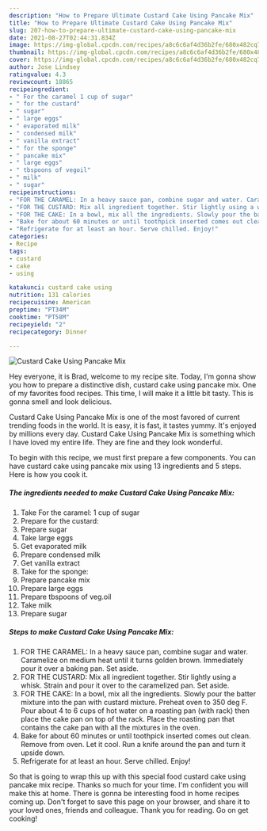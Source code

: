 ```yaml
---
description: "How to Prepare Ultimate Custard Cake Using Pancake Mix"
title: "How to Prepare Ultimate Custard Cake Using Pancake Mix"
slug: 207-how-to-prepare-ultimate-custard-cake-using-pancake-mix
date: 2021-08-27T02:44:31.834Z
image: https://img-global.cpcdn.com/recipes/a8c6c6af4d36b2fe/680x482cq70/custard-cake-using-pancake-mix-recipe-main-photo.jpg
thumbnail: https://img-global.cpcdn.com/recipes/a8c6c6af4d36b2fe/680x482cq70/custard-cake-using-pancake-mix-recipe-main-photo.jpg
cover: https://img-global.cpcdn.com/recipes/a8c6c6af4d36b2fe/680x482cq70/custard-cake-using-pancake-mix-recipe-main-photo.jpg
author: Jose Lindsey
ratingvalue: 4.3
reviewcount: 18865
recipeingredient:
- " For the caramel 1 cup of sugar"
- " for the custard"
- " sugar"
- " large eggs"
- " evaporated milk"
- " condensed milk"
- " vanilla extract"
- " for the sponge"
- " pancake mix"
- " large eggs"
- " tbspoons of vegoil"
- " milk"
- " sugar"
recipeinstructions:
- "FOR THE CARAMEL: In a heavy sauce pan, combine sugar and water. Caramelize on medium heat until it turns golden brown. Immediately pour it over a baking pan. Set aside."
- "FOR THE CUSTARD: Mix all ingredient together. Stir lightly using a whisk. Strain and pour it over to the caramelized pan. Set aside."
- "FOR THE CAKE: In a bowl, mix all the ingredients. Slowly pour the batter mixture into the pan with custard mixture. Preheat oven to 350 deg F. Pour about 4 to 6 cups of hot water on a roasting pan (with rack) then place the cake pan on top of the rack. Place the roasting pan that contains the cake pan with all the mixtures in the oven."
- "Bake for about 60 minutes or until toothpick inserted comes out clean. Remove from oven. Let it cool. Run a knife around the pan and turn it upside down."
- "Refrigerate for at least an hour. Serve chilled. Enjoy!"
categories:
- Recipe
tags:
- custard
- cake
- using

katakunci: custard cake using 
nutrition: 131 calories
recipecuisine: American
preptime: "PT34M"
cooktime: "PT58M"
recipeyield: "2"
recipecategory: Dinner

---
```



![Custard Cake Using Pancake Mix](https://img-global.cpcdn.com/recipes/a8c6c6af4d36b2fe/680x482cq70/custard-cake-using-pancake-mix-recipe-main-photo.jpg)

Hey everyone, it is Brad, welcome to my recipe site. Today, I'm gonna show you how to prepare a distinctive dish, custard cake using pancake mix. One of my favorites food recipes. This time, I will make it a little bit tasty. This is gonna smell and look delicious.

Custard Cake Using Pancake Mix is one of the most favored of current trending foods in the world. It is easy, it is fast, it tastes yummy. It's enjoyed by millions every day. Custard Cake Using Pancake Mix is something which I have loved my entire life. They are fine and they look wonderful.




To begin with this recipe, we must first prepare a few components. You can have custard cake using pancake mix using 13 ingredients and 5 steps. Here is how you cook it.

<!--inarticleads1-->

##### The ingredients needed to make Custard Cake Using Pancake Mix:

1. Take  For the caramel: 1 cup of sugar
1. Prepare  for the custard:
1. Prepare  sugar
1. Take  large eggs
1. Get  evaporated milk
1. Prepare  condensed milk
1. Get  vanilla extract
1. Take  for the sponge:
1. Prepare  pancake mix
1. Prepare  large eggs
1. Prepare  tbspoons of veg.oil
1. Take  milk
1. Prepare  sugar




<!--inarticleads2-->

##### Steps to make Custard Cake Using Pancake Mix:

1. FOR THE CARAMEL: In a heavy sauce pan, combine sugar and water. Caramelize on medium heat until it turns golden brown. Immediately pour it over a baking pan. Set aside.
1. FOR THE CUSTARD: Mix all ingredient together. Stir lightly using a whisk. Strain and pour it over to the caramelized pan. Set aside.
1. FOR THE CAKE: In a bowl, mix all the ingredients. Slowly pour the batter mixture into the pan with custard mixture. Preheat oven to 350 deg F. Pour about 4 to 6 cups of hot water on a roasting pan (with rack) then place the cake pan on top of the rack. Place the roasting pan that contains the cake pan with all the mixtures in the oven.
1. Bake for about 60 minutes or until toothpick inserted comes out clean. Remove from oven. Let it cool. Run a knife around the pan and turn it upside down.
1. Refrigerate for at least an hour. Serve chilled. Enjoy!




So that is going to wrap this up with this special food custard cake using pancake mix recipe. Thanks so much for your time. I'm confident you will make this at home. There is gonna be interesting food in home recipes coming up. Don't forget to save this page on your browser, and share it to your loved ones, friends and colleague. Thank you for reading. Go on get cooking!
